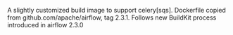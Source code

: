 A slightly customized build image to support celery[sqs]. Dockerfile copied from github.com/apache/airflow, tag 2.3.1.
Follows new BuildKit process introduced in airflow 2.3.0

